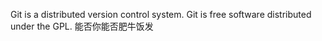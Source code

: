 Git is a distributed version control system.
Git is free software distributed under the GPL.
能否你能否肥牛饭发